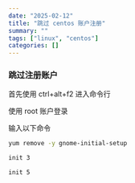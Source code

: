 ```yaml
---
date: "2025-02-12"
title: "跳过 centos 账户注册"
summary: ""
tags: ["linux", "centos"]
categories: []
---
```



### 跳过注册账户

首先使用 ctrl+alt+f2 进入命令行


使用 root 账户登录


输入以下命令


```sh
yum remove -y gnome-initial-setup

init 3

init 5
```